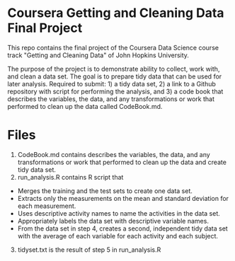 # Coursera Getting and Cleaning Data Final Project

This repo contains the final project of the Coursera Data Science course track "Getting and Cleaning Data" of John Hopkins University.

The purpose of the project is to demonstrate ability to collect, work with, and clean a data set.
The goal is to prepare tidy data that can be used for later analysis. Required to submit: 1) a tidy data set, 
2) a link to a Github repository with script for performing the analysis, and 3) a code book that describes the variables, 
the data, and any transformations or work that performed to clean up the data called CodeBook.md.

# Files

1. CodeBook.md contains describes the variables, the data, and any transformations or work that performed to clean up the data
and create tidy data set.
2. run_analysis.R contains R script that
* Merges the training and the test sets to create one data set.
* Extracts only the measurements on the mean and standard deviation for each measurement.
* Uses descriptive activity names to name the activities in the data set.
* Appropriately labels the data set with descriptive variable names.
* From the data set in step 4, creates a second, independent tidy data set with the average of each variable for each activity and each subject.
3. tidyset.txt is the result of step 5 in run_analysis.R
